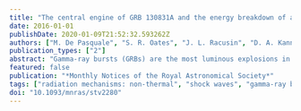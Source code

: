 ```yaml
---
title: "The central engine of GRB 130831A and the energy breakdown of a relativistic explosion"
date: 2016-01-01
publishDate: 2020-01-09T21:52:32.593262Z
authors: ["M. De Pasquale", "S. R. Oates", "J. L. Racusin", "D. A. Kann", "B. Zhang", "A. Pozanenko", "A. A. Volnova", "A. Trotter", "N. Frank", "A. Cucchiara", "E. Troja", "B. Sbarufatti", "N. R. Butler", "S. Schulze", "Z. Cano", "M. J. Page", "A. J. Castro-Tirado", "J. Gorosabel", "A. Lien", "O. Fox", "O. Littlejohns", "J. S. Bloom", "J. X. Prochaska", "J. A. de Diego", "J. Gonzalez", "M. G. Richer", "C. Román-Zúñiga", "A. M. Watson", "N. Gehrels", "H. Moseley", "A. Kutyrev", "S. Zane", "V. Hoette", "R. R. Russell", "V. Rumyantsev", "E. Klunko", "O. Burkhonov", "A. A. Breeveld", "D. E. Reichart", "J. B. Haislip"]
publication_types: ["2"]
abstract: "Gamma-ray bursts (GRBs) are the most luminous explosions in the Universe, yet the nature and physical properties of their energy sources are far from understood. Very important clues, however, can be inferred by studying the afterglows of these events. We present optical and X-ray observations of GRB 130831A obtained by Swift, Chandra, Skynet, Reionization And Transients Infra-Red camera, Maidanak, International Scientific Optical-Observation Network, Nordic Optical Telescope, Liverpool Telescope and Gran Telescopio Canarias. This burst shows a steep drop in the X-ray light curve at ≃10$^5$ s after the trigger, with a power-law decay index of α ̃ 6. Such a rare behaviour cannot be explained by the standard forward shock (FS) model and indicates that the emission, up to the fast decay at 10$^5$ s, must be of `internal origin', produced by a dissipation process within an ultrarelativistic outflow. We propose that the source of such an outflow, which must produce the X-ray flux for ≃1 d in the cosmological rest frame, is a newly born magnetar or black hole. After the drop, the faint X-ray afterglow continues with a much shallower decay. The optical emission, on the other hand, shows no break across the X-ray steep decrease, and the late-time decays of both the X-ray and optical are consistent. Using both the X-ray and optical data, we show that the emission after ≃10$^5$ s can be explained well by the FS model. We model our data to derive the kinetic energy of the ejecta and thus measure the efficiency of the central engine of a GRB with emission of internal origin visible for a long time. Furthermore, we break down the energy budget of this GRB into the prompt emission, the late internal dissipation, the kinetic energy of the relativistic ejecta, and compare it with the energy of the associated supernova, SN 2013 fu."
featured: false
publication: "*Monthly Notices of the Royal Astronomical Society*"
tags: ["radiation mechanisms: non-thermal", "shock waves", "gamma-ray burst: general", "gamma-ray burst: individual: GRB 130831A", "stars: magnetars", "Astrophysics - High Energy Astrophysical Phenomena"]
doi: "10.1093/mnras/stv2280"
---
```


